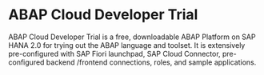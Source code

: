 # ABAP Cloud Developer Trial

ABAP Cloud Developer Trial is a free, downloadable ABAP Platform on SAP HANA 2.0 for trying out the ABAP language and toolset. It is extensively pre-configured with SAP Fiori launchpad, SAP Cloud Connector, pre-configured backend /frontend connections, roles, and sample applications.
